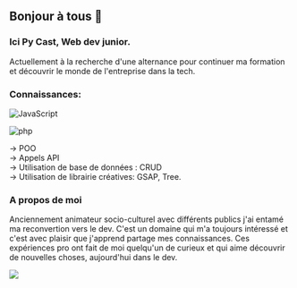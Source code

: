 ## Bonjour à tous 🙂

### Ici Py Cast, Web dev junior.

Actuellement à la recherche d'une alternance pour continuer ma formation et découvrir le monde de l'entreprise dans la tech.

### Connaissances:

![JavaScript](https://img.shields.io/badge/-JavaScript-black?style=flat-square&logo=javascript) 

![php](https://img.shields.io/badge/-php-black?style=flat-square&logo=php)

-> POO  
-> Appels API  
-> Utilisation de base de données : CRUD  
-> Utilisation de librairie créatives: GSAP, Tree.  

### A propos de moi

Anciennement animateur socio-culturel avec différents publics j'ai entamé ma reconvertion vers le dev. C'est un domaine qui m'a toujours intéressé et c'est avec plaisir que j'apprend partage mes connaissances. 
Ces expériences pro ont fait de moi quelqu'un de curieux et qui aime découvrir de nouvelles choses, aujourd'hui dans le dev.  

![](https://media.giphy.com/media/100ZrPdxOM2zBe/giphy.gif)
